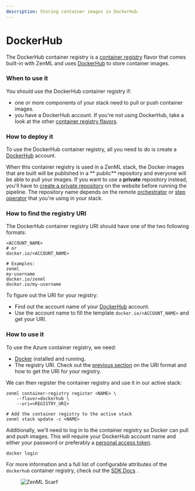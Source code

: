 ```yaml
---
description: Storing container images in DockerHub.
---
```


# DockerHub

The DockerHub container registry is a [container registry](./) flavor that comes built-in with ZenML and uses [DockerHub](https://hub.docker.com/) to store container images.

### When to use it

You should use the DockerHub container registry if:

* one or more components of your stack need to pull or push container images.
* you have a DockerHub account. If you're not using DockerHub, take a look at the other [container registry flavors](./#container-registry-flavors).

### How to deploy it

To use the DockerHub container registry, all you need to do is create a [DockerHub](https://hub.docker.com/) account.

When this container registry is used in a ZenML stack, the Docker images that are built will be published in a \*\* public\*\* repository and everyone will be able to pull your images. If you want to use a **private** repository instead, you'll have to [create a private repository](https://docs.docker.com/docker-hub/repos/#creating-repositories) on the website before running the pipeline. The repository name depends on the remote [orchestrator](../orchestrators/) or [step operator](../step-operators/) that you're using in your stack.

### How to find the registry URI

The DockerHub container registry URI should have one of the two following formats:

```shell
<ACCOUNT_NAME>
# or
docker.io/<ACCOUNT_NAME>

# Examples:
zenml
my-username
docker.io/zenml
docker.io/my-username
```

To figure out the URI for your registry:

* Find out the account name of your [DockerHub](https://hub.docker.com/) account.
* Use the account name to fill the template `docker.io/<ACCOUNT_NAME>` and get your URI.

### How to use it

To use the Azure container registry, we need:

* [Docker](https://www.docker.com) installed and running.
* The registry URI. Check out the [previous section](dockerhub.md#how-to-find-the-registry-uri) on the URI format and how to get the URI for your registry.

We can then register the container registry and use it in our active stack:

```shell
zenml container-registry register <NAME> \
    --flavor=dockerhub \
    --uri=<REGISTRY_URI>

# Add the container registry to the active stack
zenml stack update -c <NAME>
```

Additionally, we'll need to log in to the container registry so Docker can pull and push images. This will require your DockerHub account name and either your password or preferably a [personal access token](https://docs.docker.com/docker-hub/access-tokens/).

```shell
docker login
```

For more information and a full list of configurable attributes of the `dockerhub` container registry, check out the [SDK Docs](https://apidocs.zenml.io/latest/core\_code\_docs/core-container\_registries/#zenml.container\_registries.dockerhub\_container\_registry.DockerHubContainerRegistry) .

<figure><img src="https://static.scarf.sh/a.png?x-pxid=f0b4f458-0a54-4fcd-aa95-d5ee424815bc" alt="ZenML Scarf"><figcaption></figcaption></figure>

